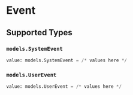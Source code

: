 # Event


## Supported Types

### `models.SystemEvent`

```python
value: models.SystemEvent = /* values here */
```

### `models.UserEvent`

```python
value: models.UserEvent = /* values here */
```


